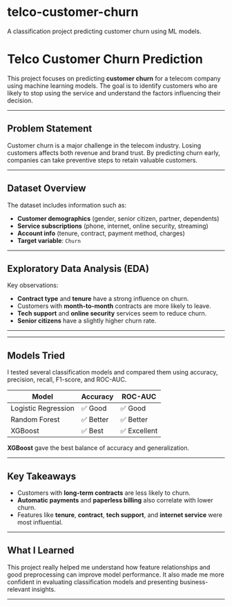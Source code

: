 # telco-customer-churn
A classification project predicting customer churn using ML models.

# Telco Customer Churn Prediction

This project focuses on predicting **customer churn** for a telecom company using machine learning models. The goal is to identify customers who are likely to stop using the service and understand the factors influencing their decision.

---

## Problem Statement

Customer churn is a major challenge in the telecom industry. Losing customers affects both revenue and brand trust. By predicting churn early, companies can take preventive steps to retain valuable customers.

---

## Dataset Overview

The dataset includes information such as:
- **Customer demographics** (gender, senior citizen, partner, dependents)
- **Service subscriptions** (phone, internet, online security, streaming)
- **Account info** (tenure, contract, payment method, charges)
- **Target variable**: `Churn`

---

## Exploratory Data Analysis (EDA)

Key observations:
- **Contract type** and **tenure** have a strong influence on churn.
- Customers with **month-to-month** contracts are more likely to leave.
- **Tech support** and **online security** services seem to reduce churn.
- **Senior citizens** have a slightly higher churn rate.

---

---

## Models Tried

I tested several classification models and compared them using accuracy, precision, recall, F1-score, and ROC-AUC.

| Model                | Accuracy | ROC-AUC |
|---------------------|----------|---------|
| Logistic Regression | ✅ Good  | ✅ Good |
| Random Forest       | ✅ Better | ✅ Better |
| XGBoost             | ✅ Best | ✅ Excellent |

**XGBoost** gave the best balance of accuracy and generalization.

---

## Key Takeaways

- Customers with **long-term contracts** are less likely to churn.
- **Automatic payments** and **paperless billing** also correlate with lower churn.
- Features like **tenure**, **contract**, **tech support**, and **internet service** were most influential.

---

## What I Learned

This project really helped me understand how feature relationships and good preprocessing can improve model performance. It also made me more confident in evaluating classification models and presenting business-relevant insights.

---

